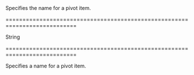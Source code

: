 <!--**
/*-------------------------------------------
    Auto-generated file. Do not modify.
-------------------------------------------

**-->
<!--d-->Specifies the name for a pivot item.<!--/d-->
===========================================================================
<!--type-->String<!--/type-->
===========================================================================

<!--shortDescription-->
Specifies a name for a pivot item.
<!--/shortDescription-->

<!--fullDescription-->

<!--/fullDescription-->